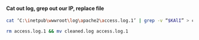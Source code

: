 #### Cat out log, grep out our IP, replace file
```bash - target
cat ‘C:\inetpub\wwwroot\log\apache2\access.log.1’ | grep -v “$KAlI” > cleaned.log
```

```bash - target
rm access.log.1 && mv cleaned.log access.log.1
```